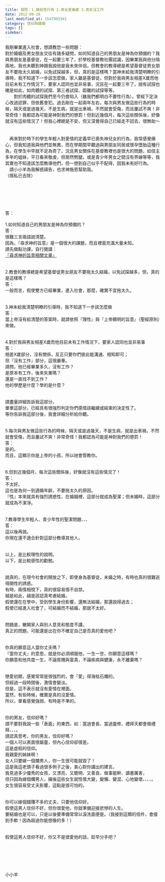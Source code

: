 ```yaml
---
title: 發問：1.婚前性行為 2.男女差幾歲 3.男友沒工作
date: 2012-09-26
last_modified_at: 1547991941
category: 信仰與婚姻
tags: []
sidebar: 
---
```


<p>我剛畢業進入社會，想請教您一些問題：<br/>對於婚姻及男女朋友交往有諸多疑問，如何知道自己的男朋友是神為你預備的？我與男朋友是基督徒，在一起要三年了，於學校基督教社團認識，因畢業我與他分隔兩地，我也未聽到神跟我說他是我未來伴侶，但教會的教導總是希望基督徒男女朋友不要拖太久結婚，以免試探越多，但，真的是這樣嗎？當神未給我清楚明瞭的引導時，我不知道下一步該怎麼做，家人雖是基督徒，但對於我與男友相差X歲而他目前未有工作情況下，要家人認同也並非易事，況且在一起要三年了，說有試探也確是如此，如肉體的試探、第三者試探、距離的試探等等。 <br/><!--more-->　　對於肉體的試探我們至今仍會陷入（雖我們都明白不要性行為）。曾經下定決心改過認罪，但依舊會犯。過去剛在一起兩年左右，每次與男友做這些行為的時候，隔天或是過幾天，不是生病，就是出車禍，不然就會受傷，而且屢試不爽！非常奇怪！我都認為可能是神對我們的懲罰！但到近幾個月，每次這些關係後，好像就沒有這些情況了！但我心裡總是不安，但又深覺得自己已經走不回去，很無助～ <br/><br/>　 <br/>　再來對於時下的學生年輕人對愛情的定義早已喪失神兒女的行為，我常感覺痛心，但我知道我與他們並無異，而在學期間早聽過與男朋友同居或懷孕墮胎這種行為，在學生中早就不足為奇了，況且男女關係在基督教裡也是很大的問題，如信主多年的姐妹，平日看來敬虔，但居然劈腿，或是青少年男女之間沒有界線等等，我其實也不知道該怎麼教導他們，但一想到自己似乎不配得，因我未有好行為。 <br/>　請小小羊為我解惑禱告，也求神施恩幫助我。<br/>（隱私已去除）<br/><br/><br/><br/><br/><br/><br/>答：<br/> <br/>1.如何知道自己的男朋友是神為你預備的？<br/>答：<br/>很難三言兩語說清楚。<br/>因為，『尋求神的旨意』是一個很大的課題，而且裡面充滿大量未知。<br/>請先做點功課，自行閱讀：<br/><a href="/posts/269196332">『尋求神的旨意相關文章』</a><br/><br/> <br/>2.教會的教導總是希望基督徒男女朋友不要拖太久結婚，以免試探越多，但，真的是這樣嗎？<br/>答：<br/>一般而言，假使雙方已經畢業，進入社會，那麼，確實不宜拖太久。<br/> <br/> <br/>3.神未給我清楚明瞭的引導時，我不知道下一步該怎麼做<br/>答：<br/>當上帝沒有給清楚的答案時，就請依照『理性』與『上帝顯明的旨意』（聖經原則）來做。<br/> <br/> <br/>4.對於我與男友相差X歲而他目前未有工作情況下，要家人認同也並非易事<br/>答：<br/>相差X歲部分，沒有關係，反正只要你們彼此能溝通、相知即可；<br/>但『沒有工作』部分，這很嚴重。<br/>請問，他已經畢業多久，沒有工作？<br/>是原本有工作，後來失業嗎？<br/>還是一直找不到工作？<br/>他的學歷是什麼？學的是什麼？<br/> <br/><br/>請盡量詳細告訴我這部分。<br/>單單這部分，已經具有很強烈判定你們感情該繼續或結束的決定性了。<br/>等你告訴我這部分後，我會詳細分析給你聽。<br/> <br/> <br/>5.每次與男友做這些行為的時候，隔天或是過幾天，不是生病，就是出車禍，不然就會受傷，而且屢試不爽！非常奇怪！我都認為可能是神對我們的懲罰！<br/>答：<br/>是的。<br/>而且，這顯示你是上帝的小孩，所以祂會管教你。<br/> <br/> <br/>6.但到近幾個月，每次這些關係後，好像就沒有這些情況了！<br/>答：<br/>不太好。<br/>這也是為何一到適婚年齡，不要拖太久的原因。<br/>『性』本來就具有強烈誘惑性，在婚姻裡，這部分就成為聖潔；但未婚時，這部分就成為不潔淨。<br/> <br/> <br/>7.教導學生年輕人、青少年性的聖潔問題、、、<br/>答：<br/>這以後再說。<br/>你現在還不適合針對這部分教導其他人。<br/> <br/> <br/>以上，是比較理性的說明。<br/>以下，是比較感性的勸勉。<br/> <br/><br/>說真的，在現今社會的開放之下，即使身為基督徒，未婚之時，有時也真的很難逃得開性的誘惑。<br/>有時，兩情相悅下，真的很容易情不自禁。<br/>越是如此，越是該認真考慮結婚。<br/>假使還在在學中，受到學生身份影響，還無法結婚，那還說得過去；<br/>假使已經進入社會了，可結婚而不結婚，那就不太好。<br/> <br/><br/>問題是，撇開家人與別人意見和態度不講，<br/>真正的問題，可能還是出在你不確定自己是否真的愛他吧？<br/> <br/><br/>你真的願意這人當你丈夫嗎？<br/>『當你丈夫』的意思，就是你必須順服他，一生一世，你願意這樣嗎？<br/>你願意和他共度一生，不論貧賤與富貴，不論疾病與健康，永不離棄嗎？<br/> <br/><br/>戀愛初期，感覺常常是很強烈的，會「愛」得海枯石爛的。<br/>但經過一段時間後，激情會變淡。<br/>但是，這不表示就沒有愛情在裡面。<br/>當然，有些時候，確實是真的沒愛情。<br/>所以，單看感覺強弱，有時是不準的。<br/> <br/><br/>你的男友，信仰好嗎？<br/>請不要對我說一些「表面」的東西，如：當過會長、當過靈修、禮拜天都會做禮拜、、、。<br/>請認真思考，你的男友，信仰好嗎？<br/>一個人可以表面很屬靈，但內心信仰卻很差。<br/>這是虛假的信仰。<br/>我親愛的姊妹啊！<br/>女人只要嫁一個爛男人，你一生很可能就毀了！<br/>這是我這老頭子看過很多例子之後，衷心對你講出的建言。<br/>我見過多少優秀的女孩，又漂亮、又聰明、又善良、做事能幹、讀書厲害，<br/>但只因為嫁個爛男人，婚後這些女生就性情大變，變懶、變混、心地變壞、、、、。<br/>女生很容易受丈夫影響，這點是很可怕的。<br/> <br/><br/>你可以嫁個錢賺不多的丈夫，只要他信仰好。<br/>假使這男人信仰不好，但你很愛他，你就準備迎接悲慘的人生。<br/>要結婚也是可以，只是以後要準備常常以淚洗面便是。（我接到這類的信件，會接到手軟！因為超過你能想像的多！）<br/><br/><br/>假使這男人信仰不好，你又不是很愛他的話，趁早分手吧？<br/> <br/><br/><br/><br/><br/><br/>小小羊<br/><br/><br/><br/><br/><br/><br/><br/></p>